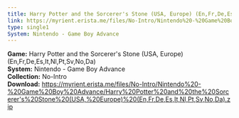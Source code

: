 ```yaml
---
title: Harry Potter and the Sorcerer's Stone (USA, Europe) (En,Fr,De,Es,It,Nl,Pt,Sv,No,Da)
link: https://myrient.erista.me/files/No-Intro/Nintendo%20-%20Game%20Boy%20Advance/Harry%20Potter%20and%20the%20Sorcerer's%20Stone%20(USA,%20Europe)%20(En,Fr,De,Es,It,Nl,Pt,Sv,No,Da).zip
type: single1
System: Nintendo - Game Boy Advance
---
```

<b>Game:</b> Harry Potter and the Sorcerer's Stone (USA, Europe) (En,Fr,De,Es,It,Nl,Pt,Sv,No,Da)<br>
<b>System:</b> Nintendo - Game Boy Advance<br>
<b>Collection:</b> No-Intro<br>
<b>Download:</b> https://myrient.erista.me/files/No-Intro/Nintendo%20-%20Game%20Boy%20Advance/Harry%20Potter%20and%20the%20Sorcerer's%20Stone%20(USA,%20Europe)%20(En,Fr,De,Es,It,Nl,Pt,Sv,No,Da).zip